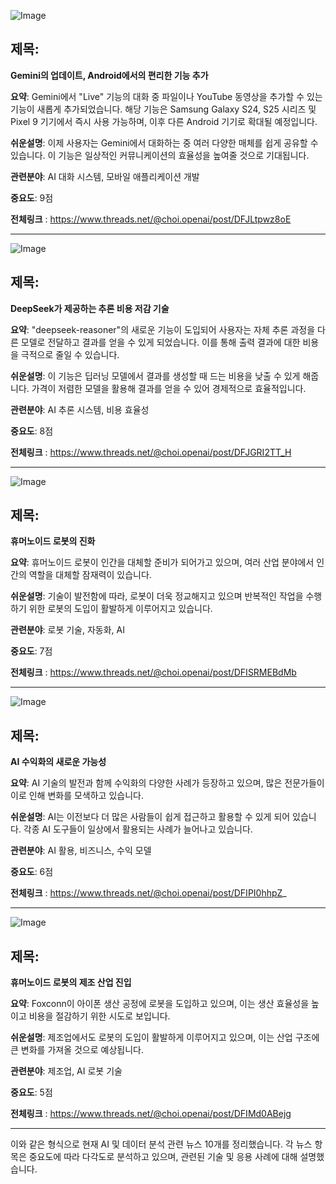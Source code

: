 ![Image](https://scontent-iad3-2.cdninstagram.com/v/t51.71878-15/474650743_2937714646397094_6070592447564909358_n.jpg?stp=dst-jpg_e35_tt6&_nc_cat=103&ccb=1-7&_nc_sid=18de74&_nc_ohc=A20QUtUoYi8Q7kNvgHsX20H&_nc_zt=23&_nc_ht=scontent-iad3-2.cdninstagram.com&edm=ACx9VUEEAAAA&_nc_gid=A7psCGxm6YznscVxjR4B0NK&oh=00_AYA0zPXQLmSkOrouoE8FmgP1hTNa-AImqAEaYQRe0RtWrg&oe=679755D3)

## 제목:
**Gemini의 업데이트, Android에서의 편리한 기능 추가**

**요약**:
Gemini에서 "Live" 기능의 대화 중 파일이나 YouTube 동영상을 추가할 수 있는 기능이 새롭게 추가되었습니다. 해당 기능은 Samsung Galaxy S24, S25 시리즈 및 Pixel 9 기기에서 즉시 사용 가능하며, 이후 다른 Android 기기로 확대될 예정입니다.

**쉬운설명**:
이제 사용자는 Gemini에서 대화하는 중 여러 다양한 매체를 쉽게 공유할 수 있습니다. 이 기능은 일상적인 커뮤니케이션의 효율성을 높여줄 것으로 기대됩니다.

**관련분야**:
AI 대화 시스템, 모바일 애플리케이션 개발

**중요도**: 9점

**전체링크** :  https://www.threads.net/@choi.openai/post/DFJLtpwz8oE

---

![Image](https://scontent-iad3-1.cdninstagram.com/v/t51.71878-15/474695267_1127222278849223_7328107425835331803_n.jpg?stp=dst-jpg_e35_tt6&_nc_cat=102&ccb=1-7&_nc_sid=18de74&_nc_ohc=vi6-hYX5XhIQ7kNvgGfVAa7&_nc_zt=23&_nc_ht=scontent-iad3-1.cdninstagram.com&edm=ACx9VUEEAAAA&_nc_gid=A7psCGxm6YznscVxjR4B0NK&oh=00_AYDuMBFxqdsM1X1AAqqVW_g-nKsUACm1LR2y19Zm2eLDNA&oe=67973B31)

## 제목:
**DeepSeek가 제공하는 추론 비용 저감 기술**

**요약**:
"deepseek-reasoner"의 새로운 기능이 도입되어 사용자는 자체 추론 과정을 다른 모델로 전달하고 결과를 얻을 수 있게 되었습니다. 이를 통해 출력 결과에 대한 비용을 극적으로 줄일 수 있습니다.

**쉬운설명**:
이 기능은 딥러닝 모델에서 결과를 생성할 때 드는 비용을 낮출 수 있게 해줍니다. 가격이 저렴한 모델을 활용해 결과를 얻을 수 있어 경제적으로 효율적입니다.

**관련분야**:
AI 추론 시스템, 비용 효율성

**중요도**: 8점

**전체링크** :  https://www.threads.net/@choi.openai/post/DFJGRI2TT_H

---

![Image](https://scontent-iad3-2.cdninstagram.com/v/t51.71878-15/474733587_3170548103086629_3893478705482826538_n.jpg?stp=dst-jpg_e35_tt6&_nc_cat=105&ccb=1-7&_nc_sid=18de74&_nc_ohc=89xpN4JO0i8Q7kNvgFaV0No&_nc_zt=23&_nc_ht=scontent-iad3-2.cdninstagram.com&edm=ACx9VUEEAAAA&_nc_gid=A7psCGxm6YznscVxjR4B0NK&oh=00_AYDedsozh9TZl6m7JZw1ZyUyBPLvLfnRW21eJImnW4Jxyg&oe=67972C0F)

## 제목:
**휴머노이드 로봇의 진화**

**요약**:
휴머노이드 로봇이 인간을 대체할 준비가 되어가고 있으며, 여러 산업 분야에서 인간의 역할을 대체할 잠재력이 있습니다.

**쉬운설명**:
기술이 발전함에 따라, 로봇이 더욱 정교해지고 있으며 반복적인 작업을 수행하기 위한 로봇의 도입이 활발하게 이루어지고 있습니다.

**관련분야**:
로봇 기술, 자동화, AI

**중요도**: 7점

**전체링크** :  https://www.threads.net/@choi.openai/post/DFISRMEBdMb

---

![Image](https://scontent-iad3-1.cdninstagram.com/v/t51.29350-15/474679257_470873019214482_7271223605709620485_n.jpg?stp=dst-jpg_e35_tt6&_nc_cat=110&ccb=1-7&_nc_sid=18de74&_nc_ohc=R7HxcdvEapYQ7kNvgF21IlV&_nc_zt=23&_nc_ht=scontent-iad3-1.cdninstagram.com&edm=ACx9VUEEAAAA&_nc_gid=A7psCGxm6YznscVxjR4B0NK&oh=00_AYD8w6zhfd3aeaABGDfJLBuhN54VC1XTHchq9zEsp6kcNQ&oe=6797227A)

## 제목:
**AI 수익화의 새로운 가능성**

**요약**:
AI 기술의 발전과 함께 수익화의 다양한 사례가 등장하고 있으며, 많은 전문가들이 이로 인해 변화를 모색하고 있습니다.

**쉬운설명**:
AI는 이전보다 더 많은 사람들이 쉽게 접근하고 활용할 수 있게 되어 있습니다. 각종 AI 도구들이 일상에서 활용되는 사례가 늘어나고 있습니다.

**관련분야**:
AI 활용, 비즈니스, 수익 모델

**중요도**: 6점

**전체링크** :  https://www.threads.net/@choi.openai/post/DFIPI0hhpZ_

---

![Image](https://scontent-iad3-1.cdninstagram.com/v/t51.71878-15/474679502_6729795588703717_8514572140121809439_n.jpg?stp=dst-jpg_e35_tt6&_nc_cat=107&ccb=1-7&_nc_sid=18de74&_nc_ohc=rmbF3fs0DyEQ7kNvgNBpstN&_nc_zt=23&_nc_ht=scontent-iad3-1.cdninstagram.com&edm=ACx9VUEEAAAA&_nc_gid=A7psCGxm6YznscVxjR4B0NK&oh=00_AYAs60dCStlDJKF-0EZN6UoZf4mK0C9pIuAoLzEYPUffZQ&oe=6783CC47)

## 제목:
**휴머노이드 로봇의 제조 산업 진입**

**요약**:
Foxconn이 아이폰 생산 공정에 로봇을 도입하고 있으며, 이는 생산 효율성을 높이고 비용을 절감하기 위한 시도로 보입니다.

**쉬운설명**:
제조업에서도 로봇의 도입이 활발하게 이루어지고 있으며, 이는 산업 구조에 큰 변화를 가져올 것으로 예상됩니다.

**관련분야**:
제조업, AI 로봇 기술

**중요도**: 5점

**전체링크** :  https://www.threads.net/@choi.openai/post/DFIMd0ABejg

---

이와 같은 형식으로 현재 AI 및 데이터 분석 관련 뉴스 10개를 정리했습니다. 각 뉴스 항목은 중요도에 따라 다각도로 분석하고 있으며, 관련된 기술 및 응용 사례에 대해 설명했습니다.